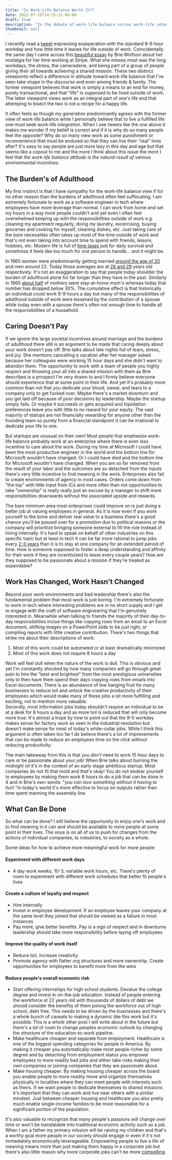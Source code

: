 ```yaml
---
title: "Is Work-Life Balance Worth It?"
date: 2022-07-26T14:35:31-04:00
draft: true
description: "In the debate of work-life balance versus work-life integration it seems as though balance is winning out over passion as more and more people view life as the hours spent between clocking in and clocking out. Why is this viewpoint dominating and does it lead to a fulfilling life?"
thumbnail: null
---
```


I recently read a [tweet](https://twitter.com/shelbyn_23/status/1549944330646949890?s=20&t=a8NQKrJuA61IW0TGunCV0A) expressing exasperation with the standard 8-9 hour workday and how little time it leaves for life outside of work. Coincidentally the same day I came across this [beautiful essay](https://every.to/p/what-i-miss-about-working-at-stripe) by Brie Wolfson about her nostalgia for her time working at Stripe. What she misses most was the long workdays, the stress, the cameraderie, and being part of a group of people giving their all towards achieving a shared mission. These two distinct viewpoints reflect a difference in attitude toward work-life balance that I've seen take shape in *the discourse* and even among friends & family. The former viewpoint believes that work is simply a means to an end for money, purely transactional, and that "life" is supposed to be lived outside of work. The latter viewpoint views work as an integral part of one's life and that attemping to bisect the two is not a recipe for a happy life.

It often feels as though my generation predominantly agrees with the former view of work-life balance while I personally believe that to live a fulfilled life one must seek work-life *integration*. When I see tweets like the one above it makes me wonder if my belief is correct and if it is why do so many people feel the opposite? Why do so many view work as some punishment or inconvenience that must be endured so that they can live their "real" lives after? It's easy to say people are just more lazy in this day and age but that seems like a copout to me and the more I think about this issue the more I feel that _the work-life balance attitude is the natural result of various environmental incentives._

## The Burden's of Adulthood
My first instinct is that I have sympathy for the work-life balance view if for no other reason than the burdens of adulthood often feel suffocating. I am extremely fortunate to work as a software engineer in tech where employees have more leverage than normal. I can work from home and set my hours in a way most people couldn't and yet even I often feel overwhelmed keeping up with the responsibilities outside of work e.g. cleaning my apartment regularly, doing my laundry, excercising, buying groceries and cooking for myself, cleaning dishes, etc. Just taking care of the bare necessities often takes up most of the time outside of work and that's not even taking into account time to spend with friends, leisure, hobbies, etc. Modern life is full of [time taxes](https://www.theatlantic.com/politics/archive/2021/07/how-government-learned-waste-your-time-tax/619568/) just for daily survival and sometimes it feels like too much for one person to handle... and it might be.

In 1960 women were predominantly getting married [around the age of 20](https://www.bgsu.edu/ncfmr/resources/data/family-profiles/hemez-distribution-age-first-marriage-fp-20-09.html#:~:text=In%201960%2C%20men's%20median%20age,FP%2D19%2D06) and men around 22. Today those averages are at [28 and 29](https://www.prb.org/usdata/indicator/marriage-age-women/snapshot/#:~:text=The%20median%20age%20at%20first,across%20states%20and%20local%20areas) years old respectively. It's not an exaggeration to say that people today shoulder the burden of adulthood alone for far longer than they have in the past. Similarly in 1960 [about half](https://www.pewresearch.org/fact-tank/2015/12/30/its-no-longer-a-leave-it-to-beaver-world-for-american-families-but-it-wasnt-back-then-either/#:~:text=As%20more%20mothers%20enter%20the,%2Dat%2Dhome%20dads) of mothers were stay-at-home mom's whereas today that number has dropped below 30%. The cumulative effect is that historically an individual could work 8-9 hours a day but many of the responsibilities of adulthood outside of work were lessened by the contribution of a spouse while today even with a spouse there's often not enough time to handle all the responsibilities of a household. 

## Caring Doesn't Pay
If we ignore the large societal incentives around marriage and the burdens of adulthood there still is an argument to be made that caring deeply about your work doesn't pay off. Brie talks about late nights full of tears, stress, and joy. She mentions cancelling a vacation after her manager asked because her colleagues were working 15 hour days and she didn't want to abandon them. The opportunity to work with a team of people you highly respect and throwing your all into a shared mission with them as Brie describes is a prospect I'm very drawn to and I firmly believe everyone should experience that at some point in their life. And yet it's probably more common than not that you dedicate your blood, sweat, and tears to a company only to get fucked over. Maybe there's a market downturn and you get laid off because of poor decisions by leadership. Maybe the startup simply fails. Or maybe it succeeds or gets acquired and liquidation preferences leave you with little to no reward for your equity. The vast majority of statups are not financially rewarding for anyone other than the founding team so purely from a financial standpoint it can be irrational to dedicate your life to one.

But startups are unusual on their own! Most people that emphasize work-life balance probably work at an enterprise where there is even less incentive to care about the work. During my time at Microsoft I could have been the most productive engineer in the world and the bottom line for Microsoft wouldn't have changed. Or I could have died and the bottom line for Microsoft wouldn't have changed. When you are so far removed from the result of your labor and the outcomes are so detached from the inputs there's very little incentive to find meaning in the work. Enterprises also fail to create environments of agency in most cases. Orders come down from "the top" with little input from ICs and more often than not opportunities to take "ownership" is really really just an excuse by a manager to shift more responsibilities downwards without the associated upside and rewards.  

The bare minimum area most enterprises could improve on is just doing a better job at valuing employees in general. As it is now even if you work yourself to the bone and deliver real value to a business there's a good chance you'll be passed over for a promotion due to political reasons or the company will prioritize bringing someone external to fill the role instead of hiring internally. It's hard to speak on behalf of other industries on this specific topic but at least in tech it can be far more rational to jump jobs every [2-3 years](https://developerpitstop.com/how-long-do-software-engineers-stay-at-a-job/#:~:text=Around%2050%25%20of%20software%20engineers,developer%20stays%20in%20one%20role.) than it is to stay at one company for an extended period of time. How is someone supposed to foster a deep understanding and affinity for their work if they are incentivized to leave every couple years? How are they supposed to be passionate about a mission if they're treated as expendable?

## Work Has Changed, Work Hasn't Changed
Beyond poor work environments and bad leadership there's also the fundamental problem that most work is just boring. I'm extremely fortunate to work in tech where interesting problems are in no short supply and I get to engage with the craft of software engineering that I'm genuinely interested in. Meanwhile when talking to friends the majority of their day-to-day responsibilities inclue things like copying rows from an email to an Excel document, shifting images on a PowerPoint slide to be *just* right, or compiling reports with little creative contribution. There's two things that strike me about their descriptions of work:
1) Most of this work could be automated or at least dramatically minimized
2) Most of this work does not require 8 hours a day

Work will feel dull when the nature of the work is dull. This is obvious and yet I'm constantly shocked by how many companies will go through great pain to hire the "best and brightest" from the most prestigious universities only to then have them spend their days copying rows from emails into Excel documents. There is an abundance of low hanging fruit for many businesses to reduce toil and unlock the creative productivity of their employees which would make many of these jobs a lot more fulfilling and exciting, not to mention more valuable.  
Secondly, most information jobs today shouldn't require an individual to be at a desk for 8 hours a day and as more toil is reduced that will only become more true. It's almost a trope by now to point out that the 9-5 workday makes sense for factory work as seen in the industrial revolution but doesn't make sense for most of today's white-collar jobs. While I think this argument is often taken too far I *do* believe there's a lot of improvements that can be made to reduce an employees time on the click without reducing productivity. 

The main takeaway from this is that you *don't* need to work 15 hour days to care or be passionate about your job! When Brie talks about burning the midnight oil it's in the context of an early stage ambitious startup. Most companies do not fit that mold and that's okay! You do not endear yourself to employees by making them work 8 hours to do a job that can be done in 4 and in Brie's own words: "*you can love something without it having to hurt.*"In today's world it's more effective to focus on outputs rather than time spent manning the assembly line.

## What Can Be Done
So what can be done? I still believe the opportunity to enjoy one's work and to find meaning in it can and should be available to more people at some point in their lives. The onus is on all of us to push for changes from the actions of individual companies, to industries, to society as a whole. 

Some ideas for how to achieve more meaningful work for more people:

#### __Experiment with different work days__
- 4 day work weeks, 10-3, variable work hours, etc. There's plenty of room to experiment with different work schedules that better fit people's lives

#### __Create a culture of loyalty and respect__
- Hire internally
- Invest in employee development. If an employee leaves your company at the same level they joined that should be viewed as a failure in most instances
- Pay more, give better benefits. Pay is a sign of respect and in downturns leadership should take more responsibility before laying off employees

#### __Improve the quality of work itself__
- Reduce toil, increase creativity
- Promote agency with flatter org structures and more ownership. Create opportunities for employees to benefit more from the wins

#### __Reduce people's overall economic risk__
- Start offering internships for high school students. Devalue the college degree and invest in on-the-job education. Instead of people entering the workforce at 22 years old with thousands of dollars of debt we should consider the benefits of them joining the workforce out of high school, debt free. This needs to be driven by the businesses and there's a whole bunch of caveats to making a dynamic like this work but it's possible. This is a whole other post I will write about in the future but there's a *lot* of room to change peoples economic outlook by changing the structure of the education-to-work pipeline.
- Make healthcare cheaper and separate from employment. Healthcare is one of the biggest spending categories for people in America. By making it cheaper you automatically make most people richer by some degree and by detaching from employment status you empower employees to more readily bad jobs and either take risks making their own companies or joining companies that they are passionate about.
- Make housing cheaper. By making housing cheaper across the board you enable people to more readily move and organize themselves physically in localities where they can meet people with interests such as theirs. If we want people to dedicate themselves to shared missions it's important that they can work and live near others with a similar mindset. Just between cheaper housing and healthcare you also pretty much enable single-income families to be more reasonable for a significant portion of the population. 

It's also valuable to recognize that many people's passions will change over time or won't be translatable into traditional economic activity such as a job. When I am a father my primary mission will be raising my children and that's a worthy goal more people in our society should engage in even if it's not immediately economically leverageable. Empowering people to live a life of meaning means more than just making them happy in a corporate job but there's also little reason why more corporate jobs can't be more [compelling](https://theoatmeal.com/comics/unhappy).  